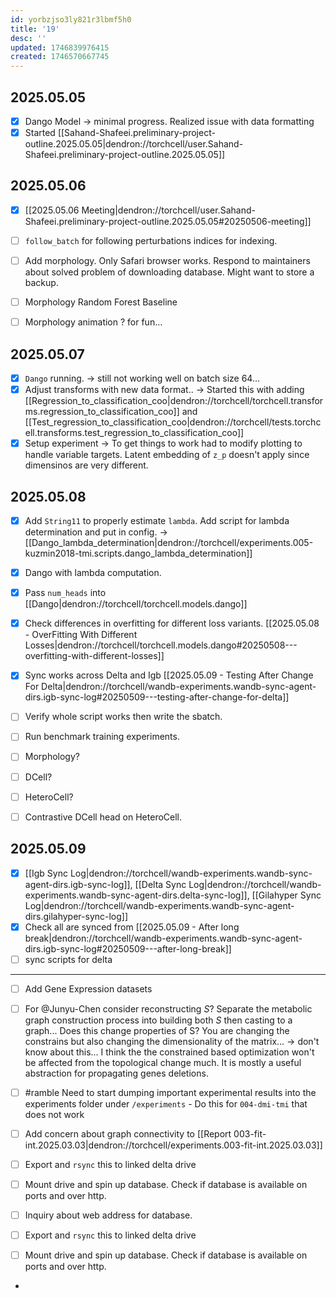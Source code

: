 ```yaml
---
id: yorbzjso3ly821r3lbmf5h0
title: '19'
desc: ''
updated: 1746839976415
created: 1746570667745
---
```

## 2025.05.05

- [x] Dango Model → minimal progress. Realized issue with data formatting
- [x] Started [[Sahand-Shafeei.preliminary-project-outline.2025.05.05|dendron://torchcell/user.Sahand-Shafeei.preliminary-project-outline.2025.05.05]]

## 2025.05.06

- [x] [[2025.05.06 Meeting|dendron://torchcell/user.Sahand-Shafeei.preliminary-project-outline.2025.05.05#20250506-meeting]]
- [ ] `follow_batch` for following perturbations indices for indexing.

- [ ] Add morphology. Only Safari browser works. Respond to maintainers about solved problem of downloading database. Might want to store a backup.
- [ ] Morphology Random Forest Baseline

- [ ] Morphology animation ? for fun...

## 2025.05.07

- [x] `Dango` running. → still not working well on batch size 64...
- [x] Adjust transforms with new data format.. → Started this with adding [[Regression_to_classification_coo|dendron://torchcell/torchcell.transforms.regression_to_classification_coo]] and [[Test_regression_to_classification_coo|dendron://torchcell/tests.torchcell.transforms.test_regression_to_classification_coo]]
- [x] Setup experiment → To get things to work had to modify plotting to handle variable targets. Latent embedding of `z_p` doesn't apply since dimensinos are very different.

## 2025.05.08

- [x] Add `String11` to properly estimate `lambda`. Add script for lambda determination and put in config. → [[Dango_lambda_determination|dendron://torchcell/experiments.005-kuzmin2018-tmi.scripts.dango_lambda_determination]]
- [x] Dango with lambda computation.
- [x] Pass `num_heads` into [[Dango|dendron://torchcell/torchcell.models.dango]]
- [x] Check differences in overfitting for different loss variants. [[2025.05.08 - OverFitting With Different Losses|dendron://torchcell/torchcell.models.dango#20250508---overfitting-with-different-losses]]

- [x] Sync works across Delta and Igb [[2025.05.09 - Testing After Change For Delta|dendron://torchcell/wandb-experiments.wandb-sync-agent-dirs.igb-sync-log#20250509---testing-after-change-for-delta]]

- [ ] Verify whole script works then write the sbatch.

- [ ] Run benchmark training experiments.

- [ ] Morphology?

- [ ] DCell?
- [ ] HeteroCell?

- [ ] Contrastive DCell head on HeteroCell.

## 2025.05.09

- [x] [[Igb Sync Log|dendron://torchcell/wandb-experiments.wandb-sync-agent-dirs.igb-sync-log]], [[Delta Sync Log|dendron://torchcell/wandb-experiments.wandb-sync-agent-dirs.delta-sync-log]], [[Gilahyper Sync Log|dendron://torchcell/wandb-experiments.wandb-sync-agent-dirs.gilahyper-sync-log]]
- [x] Check all are synced from [[2025.05.09 - After long break|dendron://torchcell/wandb-experiments.wandb-sync-agent-dirs.igb-sync-log#20250509---after-long-break]]
- [ ] sync scripts for delta

***

- [ ] Add Gene Expression datasets
- [ ] For @Junyu-Chen consider reconstructing $S$? Separate the metabolic graph construction process into building both $S$ then casting to a graph... Does this change properties of S? You are changing the constrains but also changing the dimensionality of the matrix... → don't know about this... I think the the constrained based optimization won't be affected from the topological change much. It is mostly a useful abstraction for propagating genes deletions.

- [ ] #ramble Need to start dumping important experimental results into the experiments folder under `/experiments` - Do this for `004-dmi-tmi` that does not work

- [ ] Add concern about graph connectivity to [[Report 003-fit-int.2025.03.03|dendron://torchcell/experiments.003-fit-int.2025.03.03]]
- [ ] Export and `rsync` this to linked delta drive
- [ ] Mount drive and spin up database. Check if database is available on ports and over http.
- [ ] Inquiry about web address for database.

- [ ] Export and `rsync` this to linked delta drive
- [ ] Mount drive and spin up database. Check if database is available on ports and over http.
-

